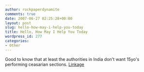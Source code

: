 ```yaml
---
author: rockpaperdynamite
comments: true
date: 2007-06-27 02:25:28+00:00
layout: post
slug: hello-how-may-i-help-you-today
title: Hello, How May I Help You Today
wordpress_id: 277
categories:
- Other
---
```


Good to know that at least the authorities in India don't want 15yo's performing ceasarian sections. [Linkage](http://http://www.msnbc.msn.com/id/19440884/?GT1=10056)
